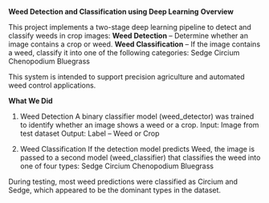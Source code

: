  **Weed Detection and Classification using Deep Learning**
 **Overview**

This project implements a two-stage deep learning pipeline to detect and classify weeds in crop images:
    **Weed Detection** – Determine whether an image contains a crop or weed.
   **Weed Classification** – If the image contains a weed, classify it into one of the following categories:
        Sedge
        Circium
        Chenopodium
        Bluegrass

This system is intended to support precision agriculture and automated weed control applications.

**What We Did**
1. Weed Detection
    A binary classifier model (weed_detector) was trained to identify whether an image shows a weed or a crop.
    Input: Image from test dataset
    Output: Label – Weed or Crop

2. Weed Classification
    If the detection model predicts Weed, the image is passed to a second model (weed_classifier) that classifies the weed into one of four types:
        Sedge
        Circium
        Chenopodium
        Bluegrass

During testing, most weed predictions were classified as Circium and Sedge, which appeared to be the dominant types in the dataset.

